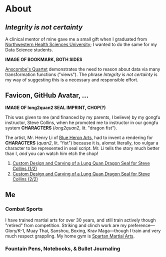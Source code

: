 # About
## *Integrity is not certainty*
A clinical mentor of mine gave me a small gift when I graduated from [Northwestern Health Sciences University](https://www.nwhealth.edu/); I wanted to do the same for my Data Science students. 

**IMAGE OF BOOKMARK, BOTH SIDES**

[Anscombe's Quartet](https://en.wikipedia.org/wiki/Anscombe%27s_quartet) demonstrates the need to reason about data via many transformation functions ("views"). The phrase *Integrity is not certainty* is my way of suggesting this is a necessary and responsible effort.

## Favicon, GitHub Avatar, ...

**IMAGE OF long2quan2 SEAL IMPRINT, CHOP(?)**

This was given to me (and financed by my parents, I believe) by my gongfu instructor, Steve Collins, when he promoted me to instructor in our gongfu system **CHARACTERS** (*long2quan2*, lit. "dragon fist").

The artist, Mr. Henry Li of [Blue Heron Arts](https://www.blueheronarts.com/), had to invent a rendering for **CHARACTERS** (*quan2*, lit. "fist") because it is, alomst literally, too vulgar a character to be represented in seal script. Mr. Li tells the story much better than I, *and* you can watch him etch the chop!

1. [Custom Design and Carving of a Lung Quan Dragon Seal for Steve Collins (1/2)](https://youtu.be/JCHzsLWwh_k)
1. [Custom Design and Carving of a Lung Quan Dragon Seal for Steve Collins (2/2)](https://youtu.be/PhChzTgj6Qk)

## Me
### Combat Sports
I have trained martial arts for over 30 years, and still train actively though "retired" from competition. Striking and clinch work are my preference—Glory/K-1, Muay Thai, Sanshou, Boxing, Krav Maga—though I train and very much respect grappling. My home gym is [Spartan Martial Arts](https://spartanmartialartsgym.com/).

### Fountain Pens, Notebooks, &amp; Bullet Journaling